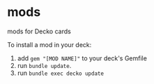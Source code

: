 mods
====

mods for Decko cards

To install a mod in your deck:

1. add `gem "[MOD NAME]"` to your deck's Gemfile
2. run `bundle update`.
3. run `bundle exec decko update`
